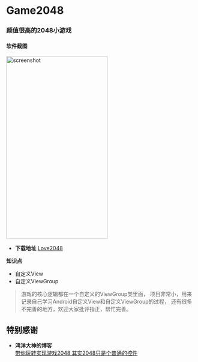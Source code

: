 # Game2048
### 颜值很高的2048小游戏

#### 软件截图

<img src="/screenshot/love2048.jpg" alt="screenshot" title="screenshot" width="270" height="486" />

- **下载地址** [Love2048](http://fir.im/Love2048)

**知识点**
- 自定义View
- 自定义ViewGroup

> 游戏的核心逻辑都在一个自定义的ViewGroup类里面，
项目非常小，用来记录自己学习Android自定义View和自定义ViewGroup的过程，
还有很多不完善的地方，欢迎大家批评指正，帮忙完善。

## 特别感谢

- **鸿洋大神的博客**  
[带你玩转实现游戏2048 其实2048只是个普通的控件](http://blog.csdn.net/lmj623565791/article/details/40020137)
